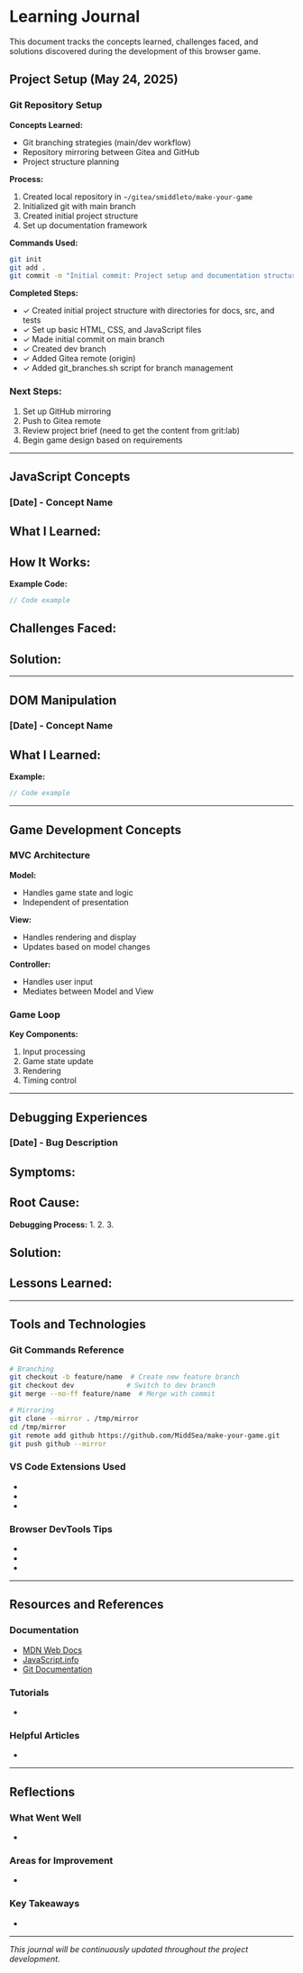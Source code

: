 # Learning Journal

This document tracks the concepts learned, challenges faced, and solutions discovered during the development of this browser game.

## Project Setup (May 24, 2025)

### Git Repository Setup

**Concepts Learned:**
- Git branching strategies (main/dev workflow)
- Repository mirroring between Gitea and GitHub
- Project structure planning

**Process:**
1. Created local repository in `~/gitea/smiddleto/make-your-game`
2. Initialized git with main branch
3. Created initial project structure
4. Set up documentation framework

**Commands Used:**
```bash
git init
git add .
git commit -m "Initial commit: Project setup and documentation structure"
```

**Completed Steps:**
- ✓ Created initial project structure with directories for docs, src, and tests
- ✓ Set up basic HTML, CSS, and JavaScript files
- ✓ Made initial commit on main branch
- ✓ Created dev branch
- ✓ Added Gitea remote (origin)
- ✓ Added git_branches.sh script for branch management

### Next Steps:
1. Set up GitHub mirroring
2. Push to Gitea remote
3. Review project brief (need to get the content from grit:lab)
4. Begin game design based on requirements

---

## JavaScript Concepts

### [Date] - Concept Name

**What I Learned:**
- 

**How It Works:**
- 

**Example Code:**
```javascript
// Code example
```

**Challenges Faced:**
- 

**Solution:**
- 

---

## DOM Manipulation

### [Date] - Concept Name

**What I Learned:**
- 

**Example:**
```javascript
// Code example
```

---

## Game Development Concepts

### MVC Architecture

**Model:**
- Handles game state and logic
- Independent of presentation

**View:**
- Handles rendering and display
- Updates based on model changes

**Controller:**
- Handles user input
- Mediates between Model and View

### Game Loop

**Key Components:**
1. Input processing
2. Game state update
3. Rendering
4. Timing control

---

## Debugging Experiences

### [Date] - Bug Description

**Symptoms:**
- 

**Root Cause:**
- 

**Debugging Process:**
1. 
2. 
3. 

**Solution:**
- 

**Lessons Learned:**
- 

---

## Tools and Technologies

### Git Commands Reference

```bash
# Branching
git checkout -b feature/name  # Create new feature branch
git checkout dev             # Switch to dev branch
git merge --no-ff feature/name  # Merge with commit

# Mirroring
git clone --mirror . /tmp/mirror
cd /tmp/mirror
git remote add github https://github.com/MiddSea/make-your-game.git
git push github --mirror
```

### VS Code Extensions Used
- 
- 
- 

### Browser DevTools Tips
- 
- 
- 

---

## Resources and References

### Documentation
- [MDN Web Docs](https://developer.mozilla.org/)
- [JavaScript.info](https://javascript.info/)
- [Git Documentation](https://git-scm.com/doc)

### Tutorials
- 

### Helpful Articles
- 

---

## Reflections

### What Went Well
- 

### Areas for Improvement
- 

### Key Takeaways
- 

---

*This journal will be continuously updated throughout the project development.*
